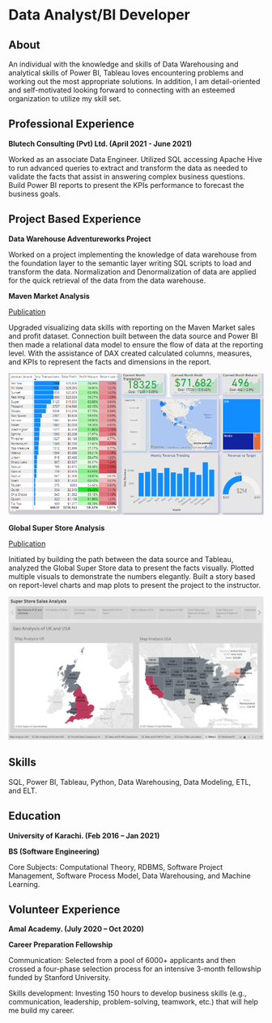 # Data Analyst/BI Developer

## About

An individual with the knowledge and skills of Data Warehousing and analytical skills of Power BI, Tableau loves encountering problems and working out the most appropriate solutions. In addition, I am detail-oriented and self-motivated looking forward to connecting with an esteemed organization to utilize my skill set.

## Professional Experience
**Blutech Consulting (Pvt) Ltd.                    (April 2021 - June 2021)**

Worked as an associate Data Engineer. Utilized SQL accessing Apache Hive to run advanced queries to extract and transform the data as needed to validate the facts that assist in answering complex business questions.  Build Power BI reports to present the KPIs performance to forecast the business goals.

## Project Based Experience
**Data Warehouse Adventureworks Project**

Worked on a project implementing the knowledge of data warehouse from the foundation layer to the semantic layer writing SQL scripts to load and transform the data. Normalization and Denormalization of data are applied for the quick retrieval of the data from the data warehouse.

**Maven Market Analysis**

[Publication](https://github.com/Aliftikhar/Maven-Market-Sales-Analysis-on-Power-Bi.)

Upgraded visualizing data skills with reporting on the Maven Market sales and profit dataset. Connection built between the data source and Power BI then made a relational data model to ensure the flow of data at the reporting level. With the assistance of DAX created calculated columns, measures, and KPIs to represent the facts and dimensions in the report. 

![Visual](/asset/Repository.png)

**Global Super Store Analysis**

[Publication](https://public.tableau.com/app/profile/shah.iftikhar/viz/Golbal_Superstore_Analysis/Story1)

Initiated by building the path between the data source and Tableau, analyzed the Global Super Store data to present the facts visually. 
Plotted multiple visuals to demonstrate the numbers elegantly. Built a story based on report-level charts and map plots to present the project to the instructor.

![Visual](/asset/Presentation_1.png)

## Skills

SQL, Power BI, Tableau, Python, Data Warehousing, Data Modeling, ETL, and ELT.

## Education
**University of Karachi. (Feb 2016 – Jan 2021)**

**BS (Software Engineering)**

Core Subjects: Computational Theory, RDBMS, Software Project Management, Software Process Model, Data Warehousing, and Machine Learning.


## Volunteer Experience

**Amal Academy. (July 2020 – Oct 2020)**

**Career Preparation Fellowship**

Communication: Selected from a pool of 6000+ applicants and then crossed a four-phase selection process for an intensive 3-month fellowship funded by Stanford University. 

Skills development: Investing 150 hours to develop business skills (e.g., communication, leadership, problem-solving, teamwork, etc.) that will help me build my career.

